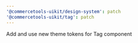 ```yaml
---
'@commercetools-uikit/design-system': patch
'@commercetools-uikit/tag': patch
---
```


Add and use new theme tokens for Tag component
